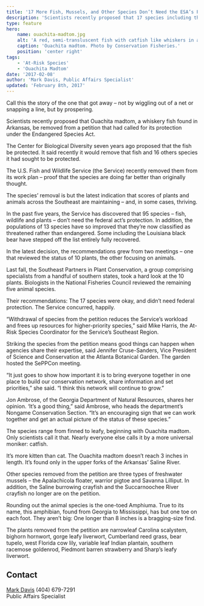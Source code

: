 ```yaml
---
title: '17 More Fish, Mussels, and Other Species Don’t Need the ESA’s Protection'
description: 'Scientists recently proposed that 17 species including the Ouachita madtom, a whiskery fish found in Arkansas, be removed from a petition that had called for its protection under the Endangered Species Act.'
type: feature
hero:
    name: ouachita-madtom.jpg
    alt: 'A red, semi-transluscent fish with catfish like whiskers in an aquarium.'
    caption: 'Ouachita madtom. Photo by Conservation Fisheries.'
    position: 'center right'
tags:
    - 'At-Risk Species'
    - 'Ouachita Madtom'
date: '2017-02-08'
author: 'Mark Davis, Public Affairs Specialist'
updated: 'February 8th, 2017'
---
```


Call this the story of the one that got away – not by wiggling out of a net or snapping a line, but by prospering.

Scientists recently proposed that Ouachita madtom, a whiskery fish found in Arkansas, be removed from a petition that had called for its protection under the Endangered Species Act.

The Center for Biological Diversity seven years ago proposed that the fish be protected. It said recently it would remove that fish and 16 others species it had sought to be protected.

The U.S. Fish and Wildlife Service (the Service) recently removed them from its work plan – proof that the species are doing far better than originally thought.

The species’ removal is but the latest indication that scores of plants and animals across the Southeast are maintaining – and, in some cases, thriving.

In the past five years, the Service has discovered that 95 species – fish, wildlife and plants – don’t need the federal act’s protection. In addition, the populations of 13 species have so improved that they’re now classified as threatened rather than endangered.  Some including the Louisiana black bear have stepped off the list entirely fully recovered.

In the latest decision, the recommendations grew from two meetings – one that reviewed the status of 10 plants, the other focusing on animals.

Last fall, the Southeast Partners in Plant Conservation, a group comprising specialists from a handful of southern states, took a hard look at the 10 plants. Biologists in the National Fisheries Council reviewed the remaining five animal species.

Their recommendations: The 17 species were okay, and didn’t need federal protection. The Service concurred, happily.

“Withdrawal of species from the petition reduces the Service’s workload and frees up resources for higher-priority species,” said Mike Harris, the At-Risk Species Coordinator for the Service’s Southeast Region.

Striking the species from the petition means good things can happen when agencies share their expertise, said Jennifer Cruse-Sanders, Vice President of Science and Conservation at the Atlanta Botanical Garden. The garden hosted the SePPCon meeting.

“It just goes to show how important it is to bring everyone together in one place to build our conservation network, share information and set priorities,” she said. “I think this network will continue to grow.”

Jon Ambrose, of the Georgia Department of Natural Resources, shares her opinion.
‘It’s a good thing,” said Ambrose, who heads the department’s Nongame Conservation Section. “It’s an encouraging sign that we can work together and get an actual picture of the status of these species.”

The species range from finned to leafy, beginning with Ouachita madtom. Only scientists call it that. Nearly everyone else calls it by a more universal moniker: catfish.

It’s more kitten than cat. The Ouachita madtom doesn’t reach 3 inches in length. It’s found only in the upper forks of the Arkansas’ Saline River.

Other species removed from the petition are three types of freshwater mussels – the Apalachicola floater, warrior pigtoe and Savanna Lilliput.
In addition, the Saline burrowing crayfish and the Succarnoochee River crayfish no longer are on the petition.

Rounding out the animal species is the one-toed Amphiuma. True to its name, this amphibian, found from Georgia to Mississippi, has but one toe on each foot. They aren’t big: One longer than 8 inches is a bragging-size find.

The plants removed from the petition are narrowleaf Carolina scalystem, bighorn hornwort, gorge leafy liverwort, Cumberland reed grass, bear tupelo, west Florida cow lily, variable leaf Indian plantain, southern racemose goldenrod, Piedmont barren strawberry and Sharp’s leafy liverwort.

## Contact

[Mark Davis](mailto:Mark_r_Davis@fws.gov?subject=Re:%2017%20More%20Fish,%20Mussels,%20and%20Other%20Species%20Don't%20Need%20the%20ESA's%20Protection) (404) 679-7291  
Public Affairs Specialist
